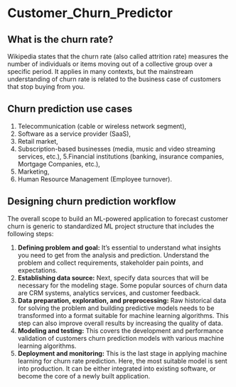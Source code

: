 # Customer_Churn_Predictor

## What is the churn rate?
Wikipedia states that the churn rate (also called attrition rate) measures the number of individuals or items moving out of a collective group over a specific period. It applies in many contexts, but the mainstream understanding of churn rate is related to the business case of customers that stop buying from you.

## Churn prediction use cases

1. Telecommunication (cable or wireless network segment),
2. Software as a service provider (SaaS),
3. Retail market,
4. Subscription-based businesses (media, music and video streaming services, etc.),
5.Financial institutions (banking, insurance companies, Mortgage Companies, etc.),
6. Marketing,
7. Human Resource Management (Employee turnover).

## Designing churn prediction workflow

The overall scope to build an ML-powered application to forecast customer churn is generic to standardized ML project structure that includes the following steps:

1. **Defining problem and goal:** It’s essential to understand what insights you need to get from the analysis and prediction. Understand the problem and collect requirements, stakeholder pain points, and expectations.
2. **Establishing data source:** Next, specify data sources that will be necessary for the modeling stage. Some popular sources of churn data are CRM systems, analytics services, and customer feedback.
3. **Data preparation, exploration, and preprocessing:** Raw historical data for solving the problem and building predictive models needs to be transformed into a format suitable for machine learning algorithms. This step can also improve overall results by increasing the quality of data.
4. **Modeling and testing:** This covers the development and performance validation of customers churn prediction models with various machine learning algorithms.
5. **Deployment and monitoring:** This is the last stage in applying machine learning for churn rate prediction. Here, the most suitable model is sent into production. It can be either integrated into existing software, or become the core of a newly built application.
